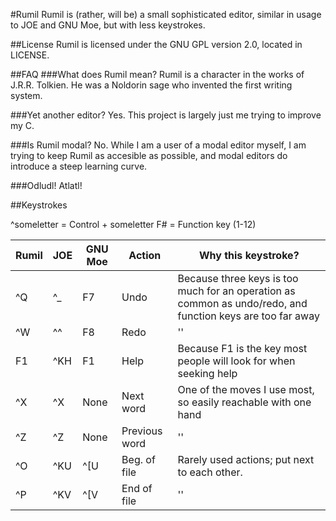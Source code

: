 #Rumil
Rumil is (rather, will be) a small sophisticated editor, similar in usage to JOE and GNU Moe, but with less keystrokes.

##License
Rumil is licensed under the GNU GPL version 2.0, located in LICENSE.

##FAQ
###What does Rumil mean?
Rumil is a character in the works of J.R.R. Tolkien. He was a Noldorin sage who invented the first writing system.

###Yet another editor?
Yes. This project is largely just me trying to improve my C.

###Is Rumil modal?
No. While I am a user of a modal editor myself, I am trying to keep Rumil as accesible as possible, and modal editors do introduce a steep learning curve.

###Odludl!
Atlatl!

##Keystrokes

^someletter = Control + someletter
F# = Function key (1-12)

Rumil | JOE | GNU Moe | Action  | Why this keystroke?
---|-----|------|---------------|---------------------
^Q | ^_  | F7   | Undo          | Because three keys is too much for an operation as common as undo/redo, and function keys are too far away
^W | ^^  | F8   | Redo          | ''
F1 | ^KH | F1   | Help          | Because F1 is the key most people will look for when seeking help
^X | ^X  | None | Next word     | One of the moves I use most, so easily reachable with one hand
^Z | ^Z  | None | Previous word | ''
^O | ^KU | ^[U  | Beg. of file  | Rarely used actions; put next to each other.
^P | ^KV | ^[V  | End of file   | ''
